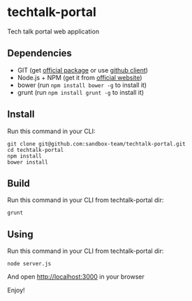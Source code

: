 techtalk-portal
===============

Tech talk portal web application

## Dependencies

* GIT (get [official package](http://git-scm.com/downloads) or use [github client](http://windows.github.com/))
* Node.js + NPM (get it from [official website](http://nodejs.org))
* bower (run `npm install bower -g` to install it)
* grunt (run `npm install grunt -g` to install it)

## Install

Run this command in your CLI:

```
git clone git@github.com:sandbox-team/techtalk-portal.git
cd techtalk-portal
npm install
bower install
```

## Build

Run this command in your CLI from techtalk-portal dir:

```
grunt
```

## Using

Run this command in your CLI from techtalk-portal dir:

```
node server.js
```

And open [http://localhost:3000](http://localhost:3000) in your browser

Enjoy!
